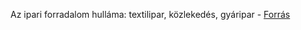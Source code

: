 Az ipari forradalom hulláma:  textilipar, közlekedés, gyáripar - [Forrás](https://www.nkp.hu/tankonyv/tortenelem_10_nat2020/lecke_05_016)
